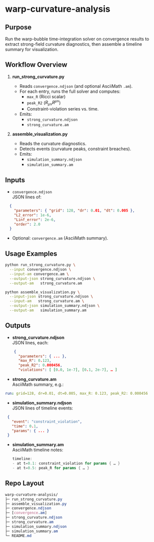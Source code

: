# warp-curvature-analysis

## Purpose
Run the warp-bubble time-integration solver on convergence results to extract strong-field curvature diagnostics, then assemble a timeline summary for visualization.

## Workflow Overview
1. **run_strong_curvature.py**  
   - Reads `convergence.ndjson` (and optional AsciiMath `.am`).
   - For each entry, runs the full solver and computes:
     - `max_R` (Ricci scalar)
     - `peak_R2` ($R_{μν}R^{μν}$)
     - Constraint-violation series vs. time.
   - Emits:
     - `strong_curvature.ndjson`
     - `strong_curvature.am`

2. **assemble_visualization.py**  
   - Reads the curvature diagnostics.
   - Detects events (curvature peaks, constraint breaches).
   - Emits:
     - `simulation_summary.ndjson`
     - `simulation_summary.am`

## Inputs
- `convergence.ndjson`  
  JSON lines of:
```json
  {
    "parameters": { "grid": 128, "dr": 0.01, "dt": 0.005 },
    "L2_error": 1e-6,
    "Linf_error": 2e-6,
    "order": 2.0
  }
```

-   Optional: `convergence.am` (AsciiMath summary).
    

## Usage Examples

```bash
python run_strong_curvature.py \
  --input convergence.ndjson \
  --input-am convergence.am \
  --output-json strong_curvature.ndjson \
  --output-am   strong_curvature.am

python assemble_visualization.py \
  --input-json strong_curvature.ndjson \
  --input-am   strong_curvature.am \
  --output-json simulation_summary.ndjson \
  --output-am   simulation_summary.am
```

## Outputs

-   **strong\_curvature.ndjson**  
    JSON lines, each:
    
```json
    {
      "parameters": { ... },
      "max_R": 0.123,
      "peak_R2": 0.000456,
      "violations": [ [0.0, 1e-7], [0.1, 2e-7], … ]
```
    
-   **strong\_curvature.am**  
    AsciiMath summary, e.g.:
    
```yaml
run: grid=128, dr=0.01, dt=0.005, max_R: 0.123, peak_R2: 0.000456
```
    
-   **simulation\_summary.ndjson**  
    JSON lines of timeline events:
    
```json
 {
   "event": "constraint_violation",
   "time": 0.1,
   "params": { ... }
 }
```
    
-   **simulation\_summary.am**  
    AsciiMath timeline notes:
    
    ```csharp
    timeline:
    - at t=0.1: constraint_violation for params { … }
    - at t=0.5: peak_R for params { … }
    ```
    

## Repo Layout

```css
warp-curvature-analysis/
├─ run_strong_curvature.py
├─ assemble_visualization.py
├─ convergence.ndjson
├─ [convergence.am]
├─ strong_curvature.ndjson
├─ strong_curvature.am
├─ simulation_summary.ndjson
├─ simulation_summary.am
└─ README.md

